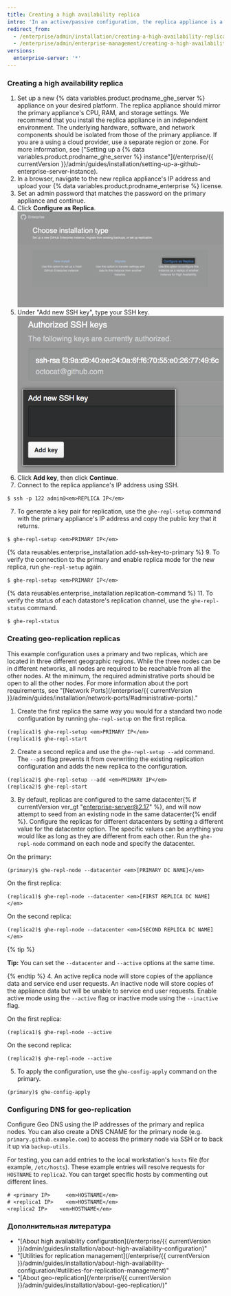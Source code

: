 ```yaml
---
title: Creating a high availability replica
intro: 'In an active/passive configuration, the replica appliance is a redundant copy of the primary appliance. If the primary appliance fails, high availability mode allows the replica to act as the primary appliance, allowing minimal service disruption.'
redirect_from:
  - /enterprise/admin/installation/creating-a-high-availability-replica
  - /enterprise/admin/enterprise-management/creating-a-high-availability-replica
versions:
  enterprise-server: '*'
---
```


### Creating a high availability replica

1. Set up a new {% data variables.product.prodname_ghe_server %} appliance on your desired platform. The replica appliance should mirror the primary appliance's CPU, RAM, and storage settings. We recommend that you install the replica appliance in an independent environment. The underlying hardware, software, and network components should be isolated from those of the primary appliance. If you are a using a cloud provider, use a separate region or zone. For more information, see ["Setting up a {% data variables.product.prodname_ghe_server %} instance"](/enterprise/{{ currentVersion }}/admin/guides/installation/setting-up-a-github-enterprise-server-instance).
2. In a browser, navigate to the new replica appliance's IP address and upload your {% data variables.product.prodname_enterprise %} license.
3. Set an admin password that matches the password on the primary appliance and continue.
4. Click **Configure as Replica**. ![Installation options with link to configure your new instance as a replica](/assets/images/enterprise/management-console/configure-as-replica.png)
5. Under "Add new SSH key", type your SSH key. ![Add SSH key](/assets/images/enterprise/management-console/add-ssh-key.png)
6. Click **Add key**, then click **Continue**.
6. Connect to the replica appliance's IP address using SSH.
  ```shell
  $ ssh -p 122 admin@<em>REPLICA IP</em>
  ```
7. To generate a key pair for replication, use the `ghe-repl-setup` command with the primary appliance's IP address and copy the public key that it returns.
  ```shell
  $ ghe-repl-setup <em>PRIMARY IP</em>
  ```
{% data reusables.enterprise_installation.add-ssh-key-to-primary %}
9. To verify the connection to the primary and enable replica mode for the new replica, run `ghe-repl-setup` again.
  ```shell
  $ ghe-repl-setup <em>PRIMARY IP</em>
  ```
{% data reusables.enterprise_installation.replication-command %}
11. To verify the status of each datastore's replication channel, use the `ghe-repl-status` command.
  ```shell
  $ ghe-repl-status
  ```

### Creating geo-replication replicas

This example configuration uses a primary and two replicas, which are located in three different geographic regions. While the three nodes can be in different networks, all nodes are required to be reachable from all the other nodes. At the minimum, the required administrative ports should be open to all the other nodes. For more information about the port requirements, see "[Network Ports](/enterprise/{{ currentVersion }}/admin/guides/installation/network-ports/#administrative-ports)."

1. Create the first replica the same way you would for a standard two node configuration by running `ghe-repl-setup` on the first replica.
  ```shell
  (replica1)$ ghe-repl-setup <em>PRIMARY IP</em>
  (replica1)$ ghe-repl-start
  ```
2. Create a second replica and use the `ghe-repl-setup --add` command. The `--add` flag prevents it from overwriting the existing replication configuration and adds the new replica to the configuration.
  ```shell
  (replica2)$ ghe-repl-setup --add <em>PRIMARY IP</em>
  (replica2)$ ghe-repl-start
  ```
3. By default, replicas are configured to the same datacenter{% if currentVersion ver_gt "enterprise-server@2.17" %}, and will now attempt to seed from an existing node in the same datacenter{% endif %}. Configure the replicas for different datacenters by setting a different value for the datacenter option. The specific values can be anything you would like as long as they are different from each other. Run the `ghe-repl-node` command on each node and specify the datacenter.

  On the primary:
  ```shell
  (primary)$ ghe-repl-node --datacenter <em>[PRIMARY DC NAME]</em>
  ```
  On the first replica:
  ```shell
  (replica1)$ ghe-repl-node --datacenter <em>[FIRST REPLICA DC NAME]</em>
  ```
  On the second replica:
  ```shell
  (replica2)$ ghe-repl-node --datacenter <em>[SECOND REPLICA DC NAME]</em>
  ```
  {% tip %}

  **Tip:** You can set the `--datacenter` and `--active` options at the same time.

  {% endtip %}
4. An active replica node will store copies of the appliance data and service end user requests. An inactive node will store copies of the appliance data but will be unable to service end user requests. Enable active mode using the `--active` flag or inactive mode using the `--inactive` flag.

  On the first replica:
  ```shell
  (replica1)$ ghe-repl-node --active
  ```
  On the second replica:
  ```shell
  (replica2)$ ghe-repl-node --active
  ```
5. To apply the configuration, use the `ghe-config-apply` command on the primary.
  ```shell
  (primary)$ ghe-config-apply
  ```

### Configuring DNS for geo-replication

Configure Geo DNS using the IP addresses of the primary and replica nodes. You can also create a DNS CNAME for the primary node (e.g. `primary.github.example.com`) to access the primary node via SSH or to back it up via `backup-utils`.

For testing, you can add entries to the local workstation's `hosts` file (for example, `/etc/hosts`). These example entries will resolve requests for `HOSTNAME` to `replica2`. You can target specific hosts by commenting out different lines.

```
# <primary IP>     <em>HOSTNAME</em>
# <replica1 IP>    <em>HOSTNAME</em>
<replica2 IP>    <em>HOSTNAME</em>
```

### Дополнительная литература

- "[About high availability configuration](/enterprise/{{ currentVersion }}/admin/guides/installation/about-high-availability-configuration)"
- "[Utilities for replication management](/enterprise/{{ currentVersion }}/admin/guides/installation/about-high-availability-configuration/#utilities-for-replication-management)"
- "[About geo-replication](/enterprise/{{ currentVersion }}/admin/guides/installation/about-geo-replication/)"

